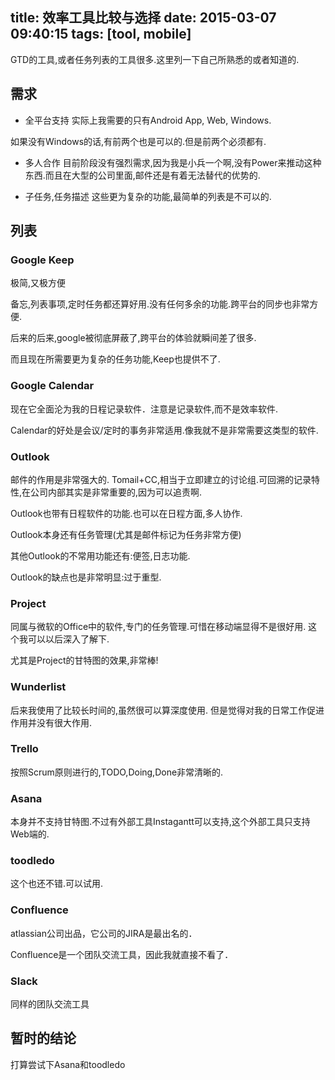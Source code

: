 title: 效率工具比较与选择
date: 2015-03-07 09:40:15
tags: [tool, mobile]
---
GTD的工具,或者任务列表的工具很多.这里列一下自己所熟悉的或者知道的.
<!--more-->

## 需求

- 全平台支持
实际上我需要的只有Android App, Web, Windows.

如果没有Windows的话,有前两个也是可以的.但是前两个必须都有.

- 多人合作
目前阶段没有强烈需求,因为我是小兵一个啊,没有Power来推动这种东西.而且在大型的公司里面,邮件还是有着无法替代的优势的.

- 子任务,任务描述
这些更为复杂的功能,最简单的列表是不可以的.


## 列表
### Google Keep
极简,又极方便

备忘,列表事项,定时任务都还算好用.没有任何多余的功能.跨平台的同步也非常方便.

后来的后来,google被彻底屏蔽了,跨平台的体验就瞬间差了很多.

而且现在所需要更为复杂的任务功能,Keep也提供不了.

### Google Calendar
现在它全面沦为我的日程记录软件．注意是记录软件,而不是效率软件.

Calendar的好处是会议/定时的事务非常适用.像我就不是非常需要这类型的软件.

### Outlook
邮件的作用是非常强大的. Tomail+CC,相当于立即建立的讨论组.可回溯的记录特性,在公司内部其实是非常重要的,因为可以追责啊.

Outlook也带有日程软件的功能.也可以在日程方面,多人协作.

Outlook本身还有任务管理(尤其是邮件标记为任务非常方便)

其他Outlook的不常用功能还有:便签,日志功能.

Outlook的缺点也是非常明显:过于重型.

### Project
同属与微软的Office中的软件,专门的任务管理.可惜在移动端显得不是很好用.
这个我可以以后深入了解下.

尤其是Project的甘特图的效果,非常棒!

### Wunderlist
后来我使用了比较长时间的,虽然很可以算深度使用.
但是觉得对我的日常工作促进作用并没有很大作用.

### Trello
按照Scrum原则进行的,TODO,Doing,Done非常清晰的.

### Asana
本身并不支持甘特图.不过有外部工具Instagantt可以支持,这个外部工具只支持Web端的.

### toodledo
这个也还不错.可以试用.

### Confluence
atlassian公司出品，它公司的JIRA是最出名的．

Confluence是一个团队交流工具，因此我就直接不看了．

### Slack
同样的团队交流工具

## 暂时的结论
打算尝试下Asana和toodledo
